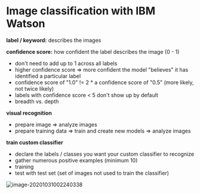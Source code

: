 # Image classification with IBM Watson

**label / keyword:** describes the images

**confidence score:** how confident the label describes the image (0 - 1)

- don't need to add up to 1 across all labels
- higher confidence score => more confident the model "believes" it has identified a particular label
- confidence score of "1.0" != 2 * a confidence score of "0.5" (more likely, not twice likely)
- labels with confidence score < 5 don't show up by default
- breadth vs. depth

**visual recognition**

- prepare image => analyze images
- prepare training data => train and create new models => analyze images

**train custom classifier**

- declare the labels / classes you want your custom classifier to recognize
- gather numerous positive examples (minimum 10)
- training
- test with test set (set of images not used to train the classifier)

![image-20201031002240338](C:\Users\maggi\AppData\Roaming\Typora\typora-user-images\image-20201031002240338.png)

